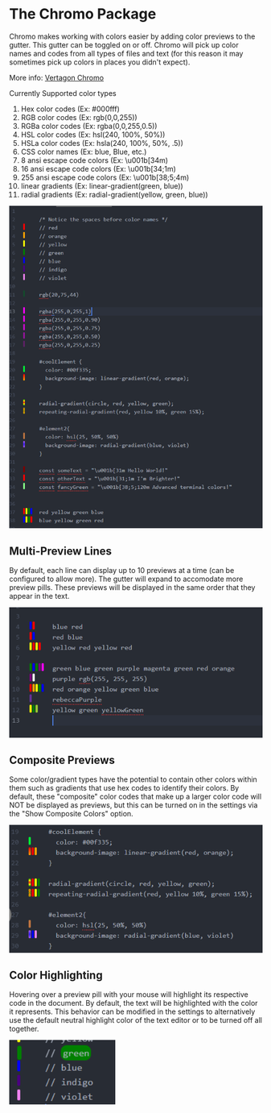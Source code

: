 # The Chromo Package

Chromo makes working with colors easier by adding color previews to the gutter.
This gutter can be toggled on or off. Chromo will pick up color names and codes from
all types of files and text (for this reason it may sometimes pick up colors in places you didn't expect).

More info: [Vertagon Chromo](http://www.vertagon.net/post/chromo.html)

Currently Supported color types
   1. Hex color codes (Ex: #000fff)
   2. RGB color codes (Ex: rgb(0,0,255))
   3. RGBa color codes (Ex: rgba(0,0,255,0.5))
   4. HSL color codes (Ex: hsl(240, 100%, 50%))
   5. HSLa color codes (Ex: hsla(240, 100%, 50%, .5))
   6. CSS color names (Ex: blue, Blue, etc.)
   7. 8 ansi escape code colors (Ex: \u001b[34m)
   8. 16 ansi escape code colors (Ex: \u001b[34;1m)
   9. 255 ansi escape code colors (Ex: \u001b[38;5;4m)
   10. linear gradients (Ex: linear-gradient(green, blue))
   11. radial gradients (Ex: radial-gradient(yellow, green, blue))

![dem image here](./img/chromo_demo1.PNG)

## Multi-Preview Lines

By default, each line can display up to 10 previews at a time (can be configured
to allow more). The gutter will expand to accomodate more preview pills. These previews
will be displayed in the same order that they appear in the text.

![demo image here](./img/chromo_demo3.PNG)

## Composite Previews

Some color/gradient types have the potential to contain other colors within them
such as gradients that use hex codes to identify their colors. By default, these
"composite" color codes that make up a larger color code will NOT be displayed as
previews, but this can be turned on in the settings via the "Show Composite Colors"
option.

![demo image here](./img/chromo_demo4.PNG)

## Color Highlighting

Hovering over a preview pill with your mouse will highlight its respective code
in the document. By default, the text will be highlighted with the color it represents.
This behavior can be modified in the settings to alternatively use the default
neutral highlight color of the text editor or to be turned off all together.

![demo image here](./img/chromo_demo2.PNG)

